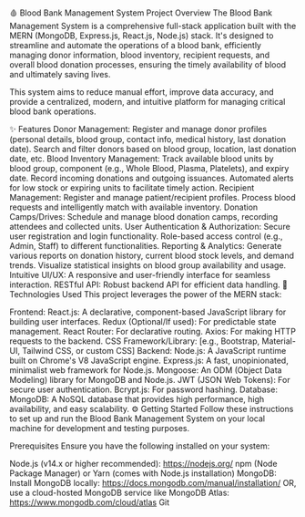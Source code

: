 🩸 Blood Bank Management System
Project Overview
The Blood Bank Management System is a comprehensive full-stack application built with the MERN (MongoDB, Express.js, React.js, Node.js) stack. It's designed to streamline and automate the operations of a blood bank, efficiently managing donor information, blood inventory, recipient requests, and overall blood donation processes, ensuring the timely availability of blood and ultimately saving lives.

This system aims to reduce manual effort, improve data accuracy, and provide a centralized, modern, and intuitive platform for managing critical blood bank operations.

✨ Features
Donor Management:
Register and manage donor profiles (personal details, blood group, contact info, medical history, last donation date).
Search and filter donors based on blood group, location, last donation date, etc.
Blood Inventory Management:
Track available blood units by blood group, component (e.g., Whole Blood, Plasma, Platelets), and expiry date.
Record incoming donations and outgoing issuances.
Automated alerts for low stock or expiring units to facilitate timely action.
Recipient Management:
Register and manage patient/recipient profiles.
Process blood requests and intelligently match with available inventory.
Donation Camps/Drives:
Schedule and manage blood donation camps, recording attendees and collected units.
User Authentication & Authorization:
Secure user registration and login functionality.
Role-based access control (e.g., Admin, Staff) to different functionalities.
Reporting & Analytics:
Generate various reports on donation history, current blood stock levels, and demand trends.
Visualize statistical insights on blood group availability and usage.
Intuitive UI/UX: A responsive and user-friendly interface for seamless interaction.
RESTful API: Robust backend API for efficient data handling.
🚀 Technologies Used
This project leverages the power of the MERN stack:

Frontend:
React.js: A declarative, component-based JavaScript library for building user interfaces.
Redux (Optional/If used): For predictable state management.
React Router: For declarative routing.
Axios: For making HTTP requests to the backend.
CSS Framework/Library: [e.g., Bootstrap, Material-UI, Tailwind CSS, or custom CSS]
Backend:
Node.js: A JavaScript runtime built on Chrome's V8 JavaScript engine.
Express.js: A fast, unopinionated, minimalist web framework for Node.js.
Mongoose: An ODM (Object Data Modeling) library for MongoDB and Node.js.
JWT (JSON Web Tokens): For secure user authentication.
Bcrypt.js: For password hashing.
Database:
MongoDB: A NoSQL database that provides high performance, high availability, and easy scalability.
⚙️ Getting Started
Follow these instructions to set up and run the Blood Bank Management System on your local machine for development and testing purposes.

Prerequisites
Ensure you have the following installed on your system:

Node.js (v14.x or higher recommended): https://nodejs.org/
npm (Node Package Manager) or Yarn (comes with Node.js installation)
MongoDB:
Install MongoDB locally: https://docs.mongodb.com/manual/installation/
OR, use a cloud-hosted MongoDB service like MongoDB Atlas: https://www.mongodb.com/cloud/atlas
Git
